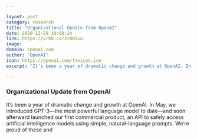 ```yaml
---

layout: post
category: research
title: "Organizational Update from OpenAI"
date: 2020-12-29 19:08:24
link: https://vrhk.co/3rBH5xu
image: 
domain: openai.com
author: "OpenAI"
icon: https://openai.com/favicon.ico
excerpt: "It’s been a year of dramatic change and growth at OpenAI. In May, we introduced GPT-3—the most powerful language model to date—and soon afterward launched our first commercial product, an API to safely access artificial intelligence models using simple, natural-language prompts. We’re proud of these and"

---
```


### Organizational Update from OpenAI

It’s been a year of dramatic change and growth at OpenAI. In May, we introduced GPT-3—the most powerful language model to date—and soon afterward launched our first commercial product, an API to safely access artificial intelligence models using simple, natural-language prompts. We’re proud of these and